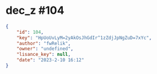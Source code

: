 
# dec_z #104
                
```JSON
{
    "id": 104,
    "key": "HpUoUvLyM=2yAkOsJhGdIr^1zZdjJpNgZuD=7xYc",
    "author": "fwRelik",
    "owner": "undefined",
    "lisance_key": null,
    "date": "2023-2-10 16:12"
}
```
    